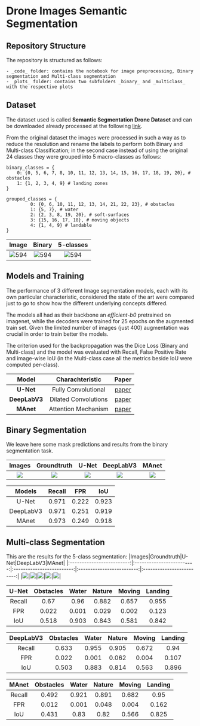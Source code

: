 # Drone Images Semantic Segmentation

## Repository Structure

The repository is structured as follows:

	- _code_ folder: contains the notebook for image preprocessing, Binary segmentation and Multi-class segmentation
	- _plots_ folder: contains two subfolders _binary_ and _multiclass_ with the respective plots

## Dataset

The dataset used is called **Semantic Segmentation Drone Dataset** and can be downloaded already processed at the following [link](https://www.kaggle.com/datasets/santurini/semantic-segmentation-drone-dataset).

From the original dataset the images were processed in such a way as to reduce the resolution and rename the labels to perform both Binary and Multi-class Classification; in the second case instead of using the original 24 classes they were grouped into 5 macro-classes as follows:

```
binary_classes = {
	0: {0, 5, 6, 7, 8, 10, 11, 12, 13, 14, 15, 16, 17, 18, 19, 20}, # obstacles
	1: {1, 2, 3, 4, 9} # landing zones
}

grouped_classes = {
         0: {0, 6, 10, 11, 12, 13, 14, 21, 22, 23}, # obstacles
         1: {5, 7}, # water
         2: {2, 3, 8, 19, 20}, # soft-surfaces
         3: {15, 16, 17, 18}, # moving objects
         4: {1, 4, 9} # landable
}
```
|Image|Binary|5-classes|
|:-------------------------:|:-------------------------:|:-------------------------:|
|![594](https://user-images.githubusercontent.com/91251307/206544548-2b0853c4-dc8b-4297-ae6d-02fd6994dd15.png)|![594](https://user-images.githubusercontent.com/91251307/206544587-3924f5a2-82ca-4eed-9ee2-60b3cf7d6fe2.png)|![594](https://user-images.githubusercontent.com/91251307/206543843-ceee696c-0d99-4e93-bba4-6626261da18d.png)|

## Models and Training

The performance of 3 different Image segmentation models, each with its own particular characteristic, considered the state of the art were compared just to go to show how the different underlying concepts differed.

The models all had as their backbone an _efficient-b0_ pretrained on imagenet, while the decoders were trained for 25 epochs on the augmented train set. Given the limited number of images (just 400) augmentation was crucial in order to train better the models.

The criterion used for the backpropagation was the Dice Loss (Binary and Multi-class) and the model was evaluated with Recall, False Positive Rate and image-wise IoU (in the Multi-class case all the metrics beside IoU were computed per-class).

|Model|Charachteristic|Paper|
|:-------------------------:|:-------------------------:|:-------------------------:|
|**U-Net**|Fully Convolutional|[paper](https://arxiv.org/pdf/1505.04597.pdf)|
|**DeepLabV3**|Dilated Convolutions|[paper](https://arxiv.org/pdf/1706.05587v3.pdf)|
|**MAnet**|Attention Mechanism|[paper](https://arxiv.org/pdf/2009.02130.pdf)|

## Binary Segmentation

We leave here some mask predictions and results from the binary segmentation task.

|Images|Groundtruth|U-Net|DeepLabV3|MAnet|
|:-------------------------:|:-------------------------:|:-------------------------:|:-------------------------:|:-------------------------:|
|<img src="https://user-images.githubusercontent.com/91251307/206849683-1d5add75-6144-4a77-8307-ac33529e2e2a.png">|<img src="https://user-images.githubusercontent.com/91251307/206849703-3817de45-cdf3-4b30-9a6a-527c3968b5ed.png">|<img src="https://user-images.githubusercontent.com/91251307/206849709-7ca86dcc-1c12-41ce-9ccd-6b6715988266.png">|<img src="https://user-images.githubusercontent.com/91251307/206849717-cffa3c84-1f59-4e18-ad9e-6570b1f975eb.png">|<img src="https://user-images.githubusercontent.com/91251307/206849733-72783a38-68e6-402f-bc0b-a295ee7ed389.png">|

|Models|Recall|FPR|IoU|
|:-------------------------:|:-------------------------:|:-------------------------:|:-------------------------:|
|U-Net|0.971|0.222|0.923|
|DeepLabV3|0.971|0.251|0.919|
|MAnet|0.973|0.249|0.918|

## Multi-class Segmentation

This are the results for the 5-class segmentation:
|Images|Groundtruth|U-Net|DeepLabV3|MAnet|
|:-------------------------:|:-------------------------:|:-------------------------:|:-------------------------:|:-------------------------:|
|<img src="https://user-images.githubusercontent.com/91251307/206851005-eb5af95c-1360-4a36-8619-9593c21fc00d.png">|<img src="https://user-images.githubusercontent.com/91251307/206851033-5df0bd2e-0496-4e8d-918d-55062b4dc199.png">|<img src="https://user-images.githubusercontent.com/91251307/206851054-b16271a5-90a8-425c-80e1-5234623ddd5b.png">|<img src="https://user-images.githubusercontent.com/91251307/206851067-a6acd522-3f7b-4218-8054-1f8c03e8cbbc.png">|<img src="https://user-images.githubusercontent.com/91251307/206851078-6a1cbb4f-eb95-486e-b2c9-09e5e56263fd.png">|

|U-Net|Obstacles|Water|Nature|Moving|Landing|
|:-------------------------:|:-------------------------:|:-------------------------:|:-------------------------:|:-------------------------:|:-------------------------:|
|Recall|0.67|0.96|0.882|0.657|0.955|
|FPR|0.022|0.001|0.029|0.002|0.123|
|IoU|0.518|0.903|0.843|0.581|0.842|

|DeepLabV3|Obstacles|Water|Nature|Moving|Landing|
|:-------------------------:|:-------------------------:|:-------------------------:|:-------------------------:|:-------------------------:|:-------------------------:|
|Recall|0.633|0.955|0.905|0.672|0.94|
|FPR|0.022|0.001|0.062|0.004|0.107|
|IoU|0.503|0.883|0.814|0.563|0.896|

|MAnet|Obstacles|Water|Nature|Moving|Landing|
|:-------------------------:|:-------------------------:|:-------------------------:|:-------------------------:|:-------------------------:|:-------------------------:|
|Recall|0.492|0.921|0.891|0.682|0.95|
|FPR|0.012|0.001|0.048|0.004|0.162|
|IoU|0.431|0.83|0.82|0.566|0.825|
